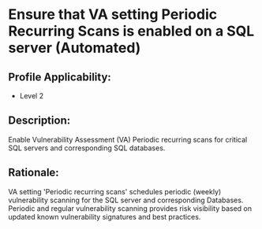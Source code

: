 # Ensure that VA setting Periodic Recurring Scans is enabled on a SQL server (Automated)

## Profile Applicability:

- Level 2

## Description:

Enable Vulnerability Assessment (VA) Periodic recurring scans for critical SQL servers and corresponding SQL databases.

## Rationale:

VA setting 'Periodic recurring scans' schedules periodic (weekly) vulnerability scanning for the SQL server and corresponding Databases. Periodic and regular vulnerability scanning provides risk visibility based on updated known vulnerability signatures and best practices.